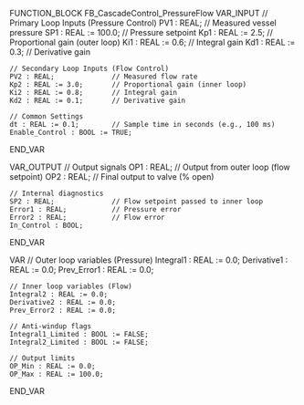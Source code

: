 FUNCTION_BLOCK FB_CascadeControl_PressureFlow
VAR_INPUT
    // Primary Loop Inputs (Pressure Control)
    PV1 : REAL;              // Measured vessel pressure
    SP1 : REAL := 100.0;     // Pressure setpoint
    Kp1 : REAL := 2.5;       // Proportional gain (outer loop)
    Ki1 : REAL := 0.6;       // Integral gain
    Kd1 : REAL := 0.3;       // Derivative gain

    // Secondary Loop Inputs (Flow Control)
    PV2 : REAL;              // Measured flow rate
    Kp2 : REAL := 3.0;       // Proportional gain (inner loop)
    Ki2 : REAL := 0.8;       // Integral gain
    Kd2 : REAL := 0.1;       // Derivative gain

    // Common Settings
    dt : REAL := 0.1;        // Sample time in seconds (e.g., 100 ms)
    Enable_Control : BOOL := TRUE;
END_VAR

VAR_OUTPUT
    // Output signals
    OP1 : REAL;              // Output from outer loop (flow setpoint)
    OP2 : REAL;              // Final output to valve (% open)

    // Internal diagnostics
    SP2 : REAL;              // Flow setpoint passed to inner loop
    Error1 : REAL;           // Pressure error
    Error2 : REAL;           // Flow error
    In_Control : BOOL;
END_VAR

VAR
    // Outer loop variables (Pressure)
    Integral1 : REAL := 0.0;
    Derivative1 : REAL := 0.0;
    Prev_Error1 : REAL := 0.0;

    // Inner loop variables (Flow)
    Integral2 : REAL := 0.0;
    Derivative2 : REAL := 0.0;
    Prev_Error2 : REAL := 0.0;

    // Anti-windup flags
    Integral1_Limited : BOOL := FALSE;
    Integral2_Limited : BOOL := FALSE;

    // Output limits
    OP_Min : REAL := 0.0;
    OP_Max : REAL := 100.0;
END_VAR
